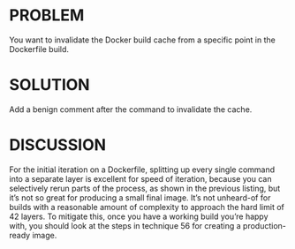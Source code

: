 # PROBLEM
You want to invalidate the Docker build cache from a specific point in the Dockerfile
build.

# SOLUTION
Add a benign comment after the command to invalidate the cache.

# DISCUSSION
For the initial iteration on a Dockerfile, splitting up every single command into a
separate layer is excellent for speed of iteration, because you can selectively rerun parts
of the process, as shown in the previous listing, but it’s not so great for producing a
small final image. It’s not unheard-of for builds with a reasonable amount of complexity
to approach the hard limit of 42 layers. To mitigate this, once you have a working build
you’re happy with, you should look at the steps in technique 56 for creating a
production-ready image.